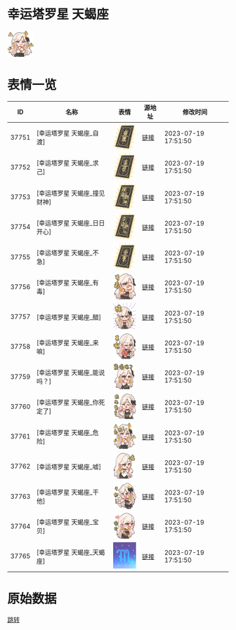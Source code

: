 # 幸运塔罗星 天蝎座

<img src="./cover.png" height="60" alt="cover" />

# 表情一览

|ID|名称|表情|源地址|修改时间|
|----|----|----|----|----|
|37751|[幸运塔罗星 天蝎座_自渡]|<img src="./pic/037751_%5B幸运塔罗星 天蝎座_自渡%5D.png" height="60" alt="自渡"/>|[链接](https://i0.hdslb.com/bfs/garb/1f786b5c2463ba3870bf14ee50e3d2e4fc80cbe8.png)|2023-07-19 17:51:50|
|37752|[幸运塔罗星 天蝎座_求己]|<img src="./pic/037752_%5B幸运塔罗星 天蝎座_求己%5D.png" height="60" alt="求己"/>|[链接](https://i0.hdslb.com/bfs/garb/e15ece1de7d184f7fafa269cfcd2de1c20afbdfd.png)|2023-07-19 17:51:50|
|37753|[幸运塔罗星 天蝎座_撞见财神]|<img src="./pic/037753_%5B幸运塔罗星 天蝎座_撞见财神%5D.png" height="60" alt="撞见财神"/>|[链接](https://i0.hdslb.com/bfs/garb/34a18df2a78a9398ff8af24c8661310fd3a21128.png)|2023-07-19 17:51:50|
|37754|[幸运塔罗星 天蝎座_日日开心]|<img src="./pic/037754_%5B幸运塔罗星 天蝎座_日日开心%5D.png" height="60" alt="日日开心"/>|[链接](https://i0.hdslb.com/bfs/garb/8d4af7d91f6dcbb57e79a1212681a98e3a8ca747.png)|2023-07-19 17:51:50|
|37755|[幸运塔罗星 天蝎座_不急]|<img src="./pic/037755_%5B幸运塔罗星 天蝎座_不急%5D.png" height="60" alt="不急"/>|[链接](https://i0.hdslb.com/bfs/garb/d5acae15ec81c50c39ecc76b0fb192defb749eba.png)|2023-07-19 17:51:50|
|37756|[幸运塔罗星 天蝎座_有毒]|<img src="./pic/037756_%5B幸运塔罗星 天蝎座_有毒%5D.png" height="60" alt="有毒"/>|[链接](https://i0.hdslb.com/bfs/garb/c6105c7c90af12be2da3c507c33bc521b4f0702e.png)|2023-07-19 17:51:50|
|37757|[幸运塔罗星 天蝎座_醋]|<img src="./pic/037757_%5B幸运塔罗星 天蝎座_醋%5D.png" height="60" alt="醋"/>|[链接](https://i0.hdslb.com/bfs/garb/333c5d37eb7f451f5f90583c2e7866c14250f6d6.png)|2023-07-19 17:51:50|
|37758|[幸运塔罗星 天蝎座_来嘛]|<img src="./pic/037758_%5B幸运塔罗星 天蝎座_来嘛%5D.png" height="60" alt="来嘛"/>|[链接](https://i0.hdslb.com/bfs/garb/8d22885ac4928c526c94f3f525fcc237d82c74d6.png)|2023-07-19 17:51:50|
|37759|[幸运塔罗星 天蝎座_能说吗？]|<img src="./pic/037759_%5B幸运塔罗星 天蝎座_能说吗？%5D.png" height="60" alt="能说吗？"/>|[链接](https://i0.hdslb.com/bfs/garb/215d5a60b568292110b217bda8928927446d7296.png)|2023-07-19 17:51:50|
|37760|[幸运塔罗星 天蝎座_你死定了]|<img src="./pic/037760_%5B幸运塔罗星 天蝎座_你死定了%5D.png" height="60" alt="你死定了"/>|[链接](https://i0.hdslb.com/bfs/garb/8139dfa6b29fc4fe48994f4bbbf3646f7c81437e.png)|2023-07-19 17:51:50|
|37761|[幸运塔罗星 天蝎座_危险]|<img src="./pic/037761_%5B幸运塔罗星 天蝎座_危险%5D.png" height="60" alt="危险"/>|[链接](https://i0.hdslb.com/bfs/garb/5a1b10e3ecedfdc2afc3eb20bd9bbf7370a3bb83.png)|2023-07-19 17:51:50|
|37762|[幸运塔罗星 天蝎座_嘘]|<img src="./pic/037762_%5B幸运塔罗星 天蝎座_嘘%5D.png" height="60" alt="嘘"/>|[链接](https://i0.hdslb.com/bfs/garb/335c3642fb8c4b36991172d332ea71dcc106268a.png)|2023-07-19 17:51:50|
|37763|[幸运塔罗星 天蝎座_干他]|<img src="./pic/037763_%5B幸运塔罗星 天蝎座_干他%5D.png" height="60" alt="干他"/>|[链接](https://i0.hdslb.com/bfs/garb/97d9553703528577966054d49d3ebd0a7cb05e15.png)|2023-07-19 17:51:50|
|37764|[幸运塔罗星 天蝎座_宝贝]|<img src="./pic/037764_%5B幸运塔罗星 天蝎座_宝贝%5D.png" height="60" alt="宝贝"/>|[链接](https://i0.hdslb.com/bfs/garb/2f7efce3d771c63fd2c9080c80558f73d2b8a956.png)|2023-07-19 17:51:50|
|37765|[幸运塔罗星 天蝎座_天蝎座]|<img src="./pic/037765_%5B幸运塔罗星 天蝎座_天蝎座%5D.png" height="60" alt="天蝎座"/>|[链接](https://i0.hdslb.com/bfs/garb/8df929676194de05c45ae1bda3c727e40d01cd90.png)|2023-07-19 17:51:50|

# 原始数据

[跳转](./raw.json)

